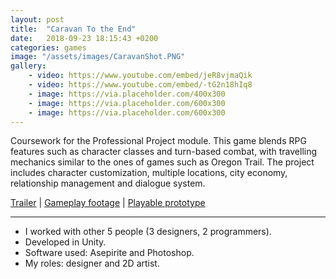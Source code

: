 ```yaml
---
layout: post
title:  "Caravan To the End"
date:   2018-09-23 18:15:43 +0200
categories: games
image: "/assets/images/CaravanShot.PNG"
gallery:
    - video: https://www.youtube.com/embed/jeR8vjmaQik
    - video: https://www.youtube.com/embed/-tG2n18hIq8
    - image: https://via.placeholder.com/400x300
    - image: https://via.placeholder.com/600x300
    - image: https://via.placeholder.com/600x300
---
```


Coursework for the Professional Project module. This game blends RPG features such as character classes and turn-based combat, with travelling mechanics similar to the ones of games such as Oregon Trail. The project includes character customization, multiple locations, city economy, relationship management and dialogue system.

[Trailer](https://youtu.be/jeR8vjmaQik) | 
[Gameplay footage](https://youtu.be/-tG2n18hIq8) | 
[Playable prototype](https://drive.google.com/file/d/1eBsdcYefNBdOIFVAYRTxIDZAusQxO6no/preview/)

----

- I worked with other 5 people (3 designers, 2 programmers).
- Developed in Unity.
- Software used: Asepirite and Photoshop.
- My roles: designer and 2D artist.
